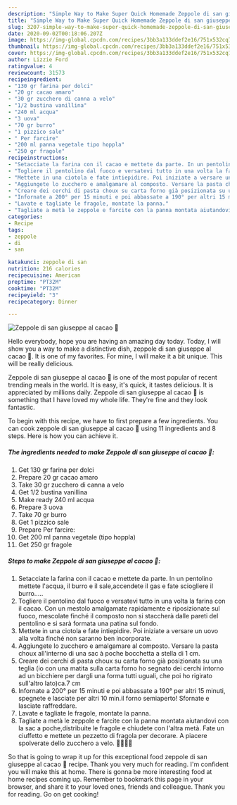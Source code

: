 ```yaml
---
description: "Simple Way to Make Super Quick Homemade Zeppole di san giuseppe al cacao 💞"
title: "Simple Way to Make Super Quick Homemade Zeppole di san giuseppe al cacao 💞"
slug: 3207-simple-way-to-make-super-quick-homemade-zeppole-di-san-giuseppe-al-cacao
date: 2020-09-02T00:18:06.207Z
image: https://img-global.cpcdn.com/recipes/3bb3a133ddef2e16/751x532cq70/zeppole-di-san-giuseppe-al-cacao-💞-recipe-main-photo.jpg
thumbnail: https://img-global.cpcdn.com/recipes/3bb3a133ddef2e16/751x532cq70/zeppole-di-san-giuseppe-al-cacao-💞-recipe-main-photo.jpg
cover: https://img-global.cpcdn.com/recipes/3bb3a133ddef2e16/751x532cq70/zeppole-di-san-giuseppe-al-cacao-💞-recipe-main-photo.jpg
author: Lizzie Ford
ratingvalue: 4
reviewcount: 31573
recipeingredient:
- "130 gr farina per dolci"
- "20 gr cacao amaro"
- "30 gr zucchero di canna a velo"
- "1/2 bustina vanillina"
- "240 ml acqua"
- "3 uova"
- "70 gr burro"
- "1 pizzico sale"
- " Per farcire"
- "200 ml panna vegetale tipo hoppla"
- "250 gr fragole"
recipeinstructions:
- "Setacciate la farina con il cacao e mettete da parte. In un pentolino mettete l&#39;acqua, il burro e il sale,accendete il gas e fate sciogliere il burro....."
- "Togliere il pentolino dal fuoco e versatevi tutto in una volta la farina con il cacao. Con un mestolo amalgamate rapidamente e riposizionate sul fuoco, mescolate finché il composto non si staccherà dalle pareti del pentolino e si sarà formata una patina sul fondo."
- "Mettete in una ciotola e fate intiepidire. Poi iniziate a versare un uovo alla volta finché non saranno ben incorporate."
- "Aggiungete lo zucchero e amalgamare al composto. Versare la pasta choux all&#39;interno di una sac à poche bocchetta a stella di 1 cm."
- "Creare dei cerchi di pasta choux su carta forno già posizionata su una teglia (io con una matita sulla carta forno ho segnato dei cerchi intorno ad un bicchiere per dargli una forma tutti uguali, che poi ho rigirato sull&#39;altro lato)ca.7 cm"
- "Infornate a 200° per 15 minuti e poi abbassate a 190° per altri 15 minuti, spegnete e lasciate per altri 10 min.il forno semiaperto! Sfornate e lasciate raffreddare."
- "Lavate e tagliate le fragole, montate la panna."
- "Tagliate a metà le zeppole e farcite con la panna montata aiutandovi con la sac a poche,distribuite le fragole e chiudete con l&#39;altra metà. Fate un ciuffetto e mettete un pezzetto di fragola per decorare. A piacere spolverate dello zucchero a velo. 🍓🍓🍓😋"
categories:
- Recipe
tags:
- zeppole
- di
- san

katakunci: zeppole di san 
nutrition: 216 calories
recipecuisine: American
preptime: "PT32M"
cooktime: "PT32M"
recipeyield: "3"
recipecategory: Dinner

---
```



![Zeppole di san giuseppe al cacao 💞](https://img-global.cpcdn.com/recipes/3bb3a133ddef2e16/751x532cq70/zeppole-di-san-giuseppe-al-cacao-💞-recipe-main-photo.jpg)

Hello everybody, hope you are having an amazing day today. Today, I will show you a way to make a distinctive dish, zeppole di san giuseppe al cacao 💞. It is one of my favorites. For mine, I will make it a bit unique. This will be really delicious.

Zeppole di san giuseppe al cacao 💞 is one of the most popular of recent trending meals in the world. It is easy, it's quick, it tastes delicious. It is appreciated by millions daily. Zeppole di san giuseppe al cacao 💞 is something that I have loved my whole life. They're fine and they look fantastic.




To begin with this recipe, we have to first prepare a few ingredients. You can cook zeppole di san giuseppe al cacao 💞 using 11 ingredients and 8 steps. Here is how you can achieve it.

<!--inarticleads1-->

##### The ingredients needed to make Zeppole di san giuseppe al cacao 💞:

1. Get 130 gr farina per dolci
1. Prepare 20 gr cacao amaro
1. Take 30 gr zucchero di canna a velo
1. Get 1/2 bustina vanillina
1. Make ready 240 ml acqua
1. Prepare 3 uova
1. Take 70 gr burro
1. Get 1 pizzico sale
1. Prepare  Per farcire:
1. Get 200 ml panna vegetale (tipo hoppla)
1. Get 250 gr fragole




<!--inarticleads2-->

##### Steps to make Zeppole di san giuseppe al cacao 💞:

1. Setacciate la farina con il cacao e mettete da parte. In un pentolino mettete l&#39;acqua, il burro e il sale,accendete il gas e fate sciogliere il burro.....
1. Togliere il pentolino dal fuoco e versatevi tutto in una volta la farina con il cacao. Con un mestolo amalgamate rapidamente e riposizionate sul fuoco, mescolate finché il composto non si staccherà dalle pareti del pentolino e si sarà formata una patina sul fondo.
1. Mettete in una ciotola e fate intiepidire. Poi iniziate a versare un uovo alla volta finché non saranno ben incorporate.
1. Aggiungete lo zucchero e amalgamare al composto. Versare la pasta choux all&#39;interno di una sac à poche bocchetta a stella di 1 cm.
1. Creare dei cerchi di pasta choux su carta forno già posizionata su una teglia (io con una matita sulla carta forno ho segnato dei cerchi intorno ad un bicchiere per dargli una forma tutti uguali, che poi ho rigirato sull&#39;altro lato)ca.7 cm
1. Infornate a 200° per 15 minuti e poi abbassate a 190° per altri 15 minuti, spegnete e lasciate per altri 10 min.il forno semiaperto! Sfornate e lasciate raffreddare.
1. Lavate e tagliate le fragole, montate la panna.
1. Tagliate a metà le zeppole e farcite con la panna montata aiutandovi con la sac a poche,distribuite le fragole e chiudete con l&#39;altra metà. Fate un ciuffetto e mettete un pezzetto di fragola per decorare. A piacere spolverate dello zucchero a velo. 🍓🍓🍓😋




So that is going to wrap it up for this exceptional food zeppole di san giuseppe al cacao 💞 recipe. Thank you very much for reading. I'm confident you will make this at home. There is gonna be more interesting food at home recipes coming up. Remember to bookmark this page in your browser, and share it to your loved ones, friends and colleague. Thank you for reading. Go on get cooking!
